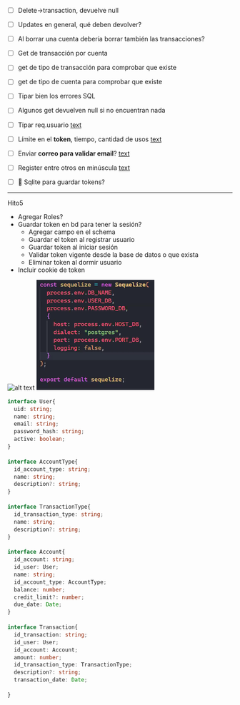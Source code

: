 
- [ ] Delete->transaction, devuelve null
- [ ] Updates en general, qué deben devolver?
- [ ]  Al borrar una cuenta debería borrar también las transacciones?
- [ ]  Get de transacción por cuenta
- [ ]  get de tipo de transacción para comprobar que existe
- [ ]  get de tipo de cuenta para comprobar que existe
- [ ]  Tipar bien los errores SQL
- [ ]  Algunos get devuelven null si no encuentran nada
- [ ]  Tipar req.usuario [text](../src/Middleware/jwt.middleware.ts)
- [ ]  Límite en el **token**, tiempo, cantidad de usos [text](../src/Utils/auth.util.ts)
- [ ]  Enviar **correo para validar email**? [text](../src/c_auth/auth.controller.ts)
- [ ]  Register entre otros en minúscula [text](../src/c_auth/auth.controller.ts)
- [ ] 🔎 Sqlite para guardar tokens? 


---
Hito5
- Agregar Roles?
- Guardar token en bd para tener la sesión?
  - Agregar campo en el schema
  - Guardar el token al registrar usuario
  - Guardar token al iniciar sesión
  - Validar token vigente desde la base de datos o que exista
  - Eliminar token al dormir usuario
- Incluir cookie de token

![alt text](image.png)
![alt text](image-1.png)


```ts
interface User{
  uid: string;
  name: string;
  email: string;
  password_hash: string;
  active: boolean;
}

interface AccountType{
  id_account_type: string;
  name: string;
  description?: string;
}

interface TransactionType{
  id_transaction_type: string;
  name: string;
  description?: string;
}

interface Account{
  id_account: string;
  id_user: User;
  name: string;
  id_account_type: AccountType;
  balance: number;
  credit_limit?: number;
  due_date: Date;
}

interface Transaction{
  id_transaction: string;
  id_user: User;
  id_account: Account;
  amount: number;
  id_transaction_type: TransactionType;
  description?: string;
  transaction_date: Date;
  
}
```